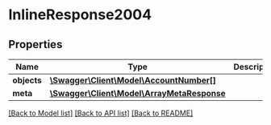 # InlineResponse2004

## Properties
Name | Type | Description | Notes
------------ | ------------- | ------------- | -------------
**objects** | [**\Swagger\Client\Model\AccountNumber[]**](AccountNumber.md) |  | [optional] 
**meta** | [**\Swagger\Client\Model\ArrayMetaResponse**](ArrayMetaResponse.md) |  | [optional] 

[[Back to Model list]](../README.md#documentation-for-models) [[Back to API list]](../README.md#documentation-for-api-endpoints) [[Back to README]](../README.md)


